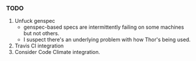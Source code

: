 ### TODO

1. Unfuck genspec
    * genspec-based specs are intermittently failing on some machines but not others.
    * I suspect there's an underlying problem with how Thor's being used.
1. Travis CI integration
1. Consider Code Climate integration.
